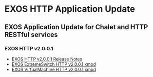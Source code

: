 # EXOS HTTP Application Update
## EXOS Application Update for Chalet and HTTP RESTful services

### EXOS HTTP v2.0.0.1
* [EXOS HTTP v2.0.0.1 Release Notes](https://github.com/extremenetworks/EXOS_Apps/blob/master/HTTP/summitX-21.1.1.4-http-2.0.0.1_xmod-ReleaseNotes.pdf?raw=true)
* [EXOS ExtremeSwitch HTTP v2.0.0.1 xmod](https://github.com/extremenetworks/EXOS_Apps/blob/master/HTTP/summitX-21.1.1.4-http-2.0.0.1.xmod?raw=true)
* [EXOS VirtualMachine HTTP v2.0.0.1 xmod](https://github.com/extremenetworks/EXOS_Apps/blob/master/HTTP/vm-21.1.1.4-http-2.0.0.1.xmod?raw=true)
